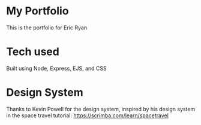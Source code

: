 # My Portfolio
This is the portfolio for Eric Ryan

# Tech used
Built using Node, Express, EJS, and CSS

# Design System
Thanks to Kevin Powell for the design system, inspired by his design system in the space travel tutorial: https://scrimba.com/learn/spacetravel